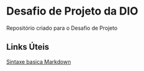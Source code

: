 # Desafio de Projeto da DIO
Repositório criado para o Desafio de Projeto

## Links Úteis
[Sintaxe basica Markdown](https://www.markdownguide.org/basic-syntax/)
